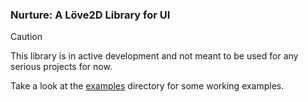 ### Nurture: A Löve2D Library for UI

> [!CAUTION]
> This library is in active development and not meant to be used for any serious projects for now.

Take a look at the [examples](https://github.com/namishh/nurture/tree/main/examples) directory for some working examples.
